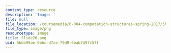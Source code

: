 ```yaml
---
content_type: resource
description: 'Image: '
file: null
file_location: /coursemedia/6-004-computation-structures-spring-2017/5bbe99ae9bbcd7ce79d96bab7d97c5ff_Slide20.png
file_type: image/png
resourcetype: Image
title: Slide20.png
uid: 5bbe99ae-9bbc-d7ce-79d9-6bab7d97c5ff
---
```

